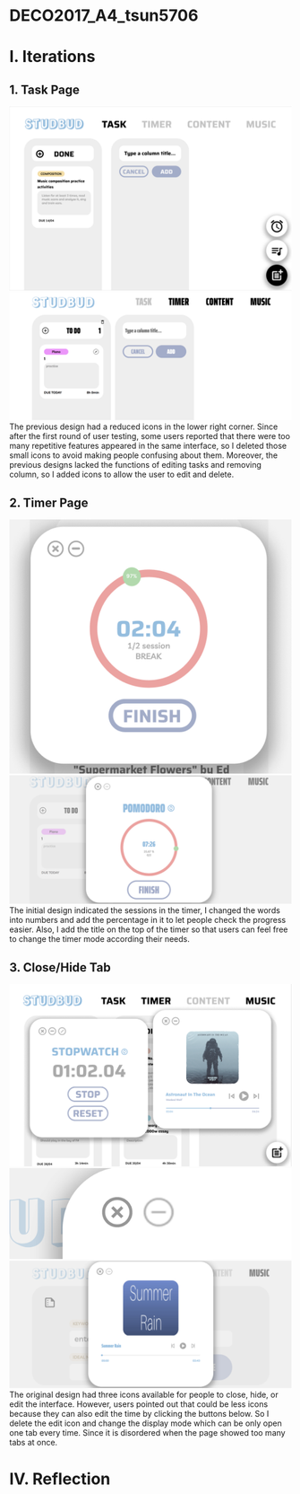 # DECO2017_A4_tsun5706
# I. Iterations
## 1. Task Page
![mockup of task page](/images/task_it.png)
![iteration of task page](/images/task_it2.png)
The previous design had a reduced icons in the lower right corner. Since after the first round of user testing, some users reported that there were too many repetitive features appeared in the same interface, so I deleted those small icons to avoid making people confusing about them. Moreover, the previous designs lacked the functions of editing tasks and removing column, so I added icons to allow the user to edit and delete.

## 2. Timer Page
![mockup of timer page](/images/timer_it.png)
![iteration of timer page](/images/timer_it2.png)
The initial design indicated the sessions in the timer, I changed the words into numbers and add the percentage in it to let people check the progress easier. Also, I add the title on the top of the timer so that users can feel free to change the timer mode according their needs.

## 3. Close/Hide Tab
![mockup of tab](/images/it3.png)
![iteration of tab](/images/it3-2.png)
![iteration of tab page](/images/it3-3.png)
The original design had three icons available for people to close, hide, or edit the interface. However, users pointed out that could be less icons because they can also edit the time by clicking the buttons below. So I delete the edit icon and change the display mode which can be only open one tab every time. Since it is disordered when the page showed too many tabs at once.

# IV. Reflection
